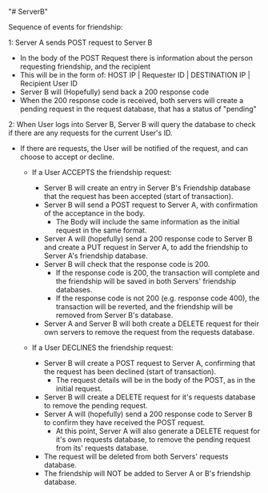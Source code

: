 "# ServerB" 

Sequence of events for friendship:

1: Server A sends POST request to Server B
- In the body of the POST Request there is information about the person requesting friendship, and the recipient
- This will be in the form of: HOST IP | Requester ID | DESTINATION IP | Recipient User ID
- Server B will (Hopefully) send back a 200 response code
- When the 200 response code is received, both servers will create a pending request in the request database, that has a status of "pending"

2: When User logs into Server B, Server B will query the database to check if there are any requests for the current User's ID.
- If there are requests, the User will be notified of the request, and can choose to accept or decline.

	- If a User ACCEPTS the friendship request:
		- Server B will create an entry in Server B's Friendship database that the request has been accepted (start of transaction).
		- Server B will send a POST request to Server A, with confirmation of the acceptance in the body.
			- The Body will include the same information as the initial request in the same format.
		- Server A will (hopefully) send a 200 response code to Server B and create a PUT request in Server A, to add the friendship to Server A's friendship database.
		- Server B will check that the response code is 200. 
			- If the response code is 200, the transaction will complete and the friendship will be saved in both Servers' friendship databases.
			- If the response code is not 200 (e.g. response code 400), the transaction will be reverted, and the friendship will be removed from Server B's database.
		- Server A and Server B will both create a DELETE request for their own servers to remove the request from the requests database.

	- If a User DECLINES the friendship request:
		- Server B will create a POST request to Server A, confirming that the request has been declined (start of transaction).
			- The request details will be in the body of the POST, as in the initial request.
		- Server B will create a DELETE request for it's requests database to remove the pending request.
		- Server A will (hopefully) send a 200 response code to Server B to confirm they have received the POST request.
			- At this point, Server A will also generate a DELETE request for it's own requests database, to remove the pending request from its' requests database.
		- The request will be deleted from both Servers' requests database.
		- The friendship will NOT be added to Server A or B's friendship database.
			